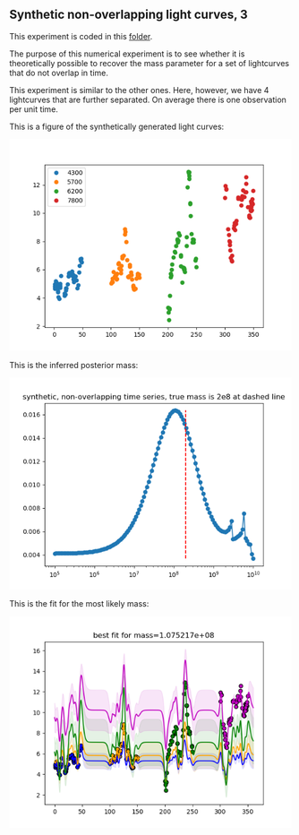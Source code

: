 ## Synthetic non-overlapping light curves, 3

This experiment is coded in this [folder](Synthetics/Experiment6/).

The purpose of this numerical experiment is to see whether it is theoretically possible to recover the mass parameter for a set of lightcurves that do not overlap in time.

This experiment is similar to the other ones. Here, however, we have 4 lightcurves that are further separated. On average there is one observation per unit time.

This is a figure of the synthetically generated light curves:

![Non_overlapping_lightcurves](Synthetics/Experiment6/lightcurves.png)

This is the inferred posterior mass:

![posterior_mass](Synthetics/Experiment6/posteriormass.png)

This is the fit for the most likely mass:

![posterior_mass](Synthetics/Experiment6/bestfit.png)
